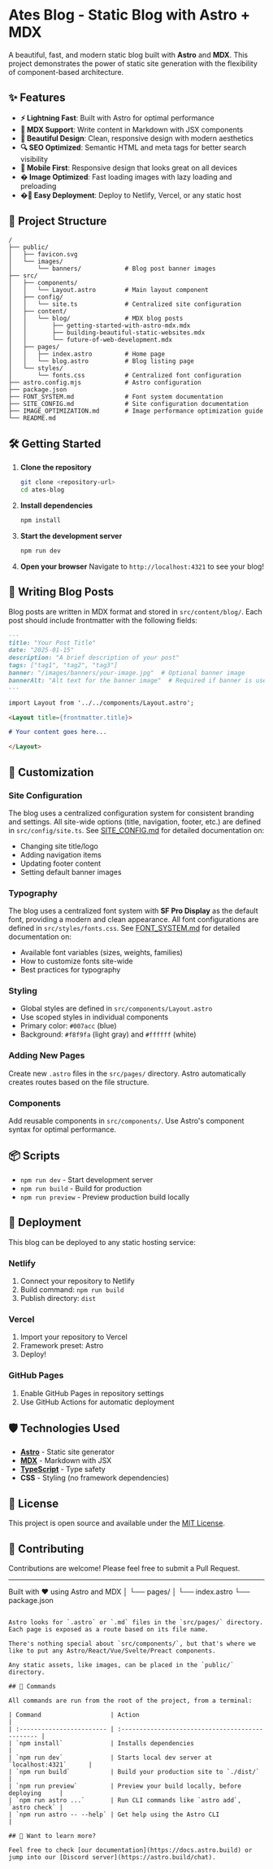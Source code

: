 # Ates Blog - Static Blog with Astro + MDX

A beautiful, fast, and modern static blog built with **Astro** and **MDX**. This project demonstrates the power of static site generation with the flexibility of component-based architecture.

## ✨ Features

- **⚡ Lightning Fast**: Built with Astro for optimal performance
- **📝 MDX Support**: Write content in Markdown with JSX components
- **🎨 Beautiful Design**: Clean, responsive design with modern aesthetics
- **🔍 SEO Optimized**: Semantic HTML and meta tags for better search visibility
- **📱 Mobile First**: Responsive design that looks great on all devices
- **�️ Image Optimized**: Fast loading images with lazy loading and preloading
- **�🚀 Easy Deployment**: Deploy to Netlify, Vercel, or any static host

## 🚀 Project Structure

```text
/
├── public/
│   ├── favicon.svg
│   └── images/
│       └── banners/            # Blog post banner images
├── src/
│   ├── components/
│   │   └── Layout.astro        # Main layout component
│   ├── config/
│   │   └── site.ts             # Centralized site configuration
│   ├── content/
│   │   └── blog/               # MDX blog posts
│   │       ├── getting-started-with-astro-mdx.mdx
│   │       ├── building-beautiful-static-websites.mdx
│   │       └── future-of-web-development.mdx
│   ├── pages/
│   │   ├── index.astro         # Home page
│   │   └── blog.astro          # Blog listing page
│   └── styles/
│       └── fonts.css           # Centralized font configuration
├── astro.config.mjs            # Astro configuration
├── package.json
├── FONT_SYSTEM.md              # Font system documentation
├── SITE_CONFIG.md              # Site configuration documentation
├── IMAGE_OPTIMIZATION.md       # Image performance optimization guide
└── README.md
```

## 🛠️ Getting Started

1. **Clone the repository**
   ```bash
   git clone <repository-url>
   cd ates-blog
   ```

2. **Install dependencies**
   ```bash
   npm install
   ```

3. **Start the development server**
   ```bash
   npm run dev
   ```

4. **Open your browser**
   Navigate to `http://localhost:4321` to see your blog!

## 📝 Writing Blog Posts

Blog posts are written in MDX format and stored in `src/content/blog/`. Each post should include frontmatter with the following fields:

```markdown
---
title: "Your Post Title"
date: "2025-01-15"
description: "A brief description of your post"
tags: ["tag1", "tag2", "tag3"]
banner: "/images/banners/your-image.jpg"  # Optional banner image
bannerAlt: "Alt text for the banner image"  # Required if banner is used
---

import Layout from '../../components/Layout.astro';

<Layout title={frontmatter.title}>

# Your content goes here...

</Layout>
```

## 🎨 Customization

### Site Configuration
The blog uses a centralized configuration system for consistent branding and settings. All site-wide options (title, navigation, footer, etc.) are defined in `src/config/site.ts`. See [SITE_CONFIG.md](SITE_CONFIG.md) for detailed documentation on:
- Changing site title/logo
- Adding navigation items
- Updating footer content
- Setting default banner images

### Typography
The blog uses a centralized font system with **SF Pro Display** as the default font, providing a modern and clean appearance. All font configurations are defined in `src/styles/fonts.css`. See [FONT_SYSTEM.md](FONT_SYSTEM.md) for detailed documentation on:
- Available font variables (sizes, weights, families)
- How to customize fonts site-wide
- Best practices for typography

### Styling
- Global styles are defined in `src/components/Layout.astro`
- Use scoped styles in individual components
- Primary color: `#007acc` (blue)
- Background: `#f8f9fa` (light gray) and `#ffffff` (white)

### Adding New Pages
Create new `.astro` files in the `src/pages/` directory. Astro automatically creates routes based on the file structure.

### Components
Add reusable components in `src/components/`. Use Astro's component syntax for optimal performance.

## 📦 Scripts

- `npm run dev` - Start development server
- `npm run build` - Build for production
- `npm run preview` - Preview production build locally

## 🚀 Deployment

This blog can be deployed to any static hosting service:

### Netlify
1. Connect your repository to Netlify
2. Build command: `npm run build`
3. Publish directory: `dist`

### Vercel
1. Import your repository to Vercel
2. Framework preset: Astro
3. Deploy!

### GitHub Pages
1. Enable GitHub Pages in repository settings
2. Use GitHub Actions for automatic deployment

## 🛡️ Technologies Used

- **[Astro](https://astro.build/)** - Static site generator
- **[MDX](https://mdxjs.com/)** - Markdown with JSX
- **[TypeScript](https://www.typescriptlang.org/)** - Type safety
- **CSS** - Styling (no framework dependencies)

## 📄 License

This project is open source and available under the [MIT License](LICENSE).

## 🤝 Contributing

Contributions are welcome! Please feel free to submit a Pull Request.

---

Built with ❤️ using Astro and MDX
│   └── pages/
│       └── index.astro
└── package.json
```

Astro looks for `.astro` or `.md` files in the `src/pages/` directory. Each page is exposed as a route based on its file name.

There's nothing special about `src/components/`, but that's where we like to put any Astro/React/Vue/Svelte/Preact components.

Any static assets, like images, can be placed in the `public/` directory.

## 🧞 Commands

All commands are run from the root of the project, from a terminal:

| Command                   | Action                                           |
| :------------------------ | :----------------------------------------------- |
| `npm install`             | Installs dependencies                            |
| `npm run dev`             | Starts local dev server at `localhost:4321`      |
| `npm run build`           | Build your production site to `./dist/`          |
| `npm run preview`         | Preview your build locally, before deploying     |
| `npm run astro ...`       | Run CLI commands like `astro add`, `astro check` |
| `npm run astro -- --help` | Get help using the Astro CLI                     |

## 👀 Want to learn more?

Feel free to check [our documentation](https://docs.astro.build) or jump into our [Discord server](https://astro.build/chat).
